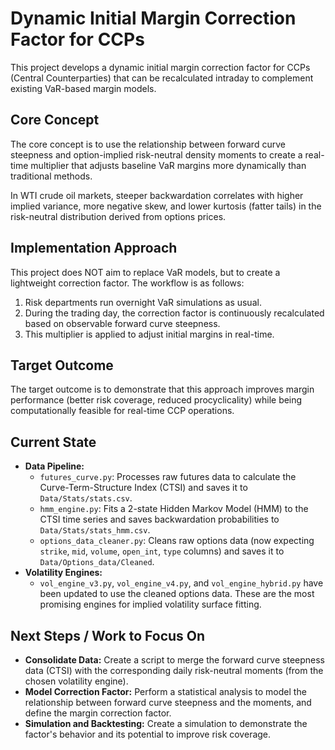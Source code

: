 # Dynamic Initial Margin Correction Factor for CCPs

This project develops a dynamic initial margin correction factor for CCPs (Central Counterparties) that can be recalculated intraday to complement existing VaR-based margin models.

## Core Concept

The core concept is to use the relationship between forward curve steepness and option-implied risk-neutral density moments to create a real-time multiplier that adjusts baseline VaR margins more dynamically than traditional methods.

In WTI crude oil markets, steeper backwardation correlates with higher implied variance, more negative skew, and lower kurtosis (fatter tails) in the risk-neutral distribution derived from options prices.

## Implementation Approach

This project does NOT aim to replace VaR models, but to create a lightweight correction factor. The workflow is as follows:

1.  Risk departments run overnight VaR simulations as usual.
2.  During the trading day, the correction factor is continuously recalculated based on observable forward curve steepness.
3.  This multiplier is applied to adjust initial margins in real-time.

## Target Outcome

The target outcome is to demonstrate that this approach improves margin performance (better risk coverage, reduced procyclicality) while being computationally feasible for real-time CCP operations.

## Current State

*   **Data Pipeline:**
    *   `futures_curve.py`: Processes raw futures data to calculate the Curve-Term-Structure Index (CTSI) and saves it to `Data/Stats/stats.csv`.
    *   `hmm_engine.py`: Fits a 2-state Hidden Markov Model (HMM) to the CTSI time series and saves backwardation probabilities to `Data/Stats/stats_hmm.csv`.
    *   `options_data_cleaner.py`: Cleans raw options data (now expecting `strike`, `mid`, `volume`, `open_int`, `type` columns) and saves it to `Data/Options_data/Cleaned`.
*   **Volatility Engines:**
    *   `vol_engine_v3.py`, `vol_engine_v4.py`, and `vol_engine_hybrid.py` have been updated to use the cleaned options data. These are the most promising engines for implied volatility surface fitting.

## Next Steps / Work to Focus On

*   **Consolidate Data:** Create a script to merge the forward curve steepness data (CTSI) with the corresponding daily risk-neutral moments (from the chosen volatility engine).
*   **Model Correction Factor:** Perform a statistical analysis to model the relationship between forward curve steepness and the moments, and define the margin correction factor.
*   **Simulation and Backtesting:** Create a simulation to demonstrate the factor's behavior and its potential to improve risk coverage.